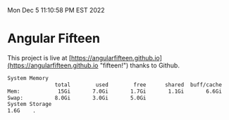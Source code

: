 Mon Dec  5 11:10:58 PM EST 2022

# Angular Fifteen


This project is live at [https://angularfifteen.github.io](https://angularfifteen.github.io "fifteen!") thanks to Github.

```bash
System Memory
               total        used        free      shared  buff/cache   available
Mem:            15Gi       7.0Gi       1.7Gi       1.1Gi       6.6Gi       6.8Gi
Swap:          8.0Gi       3.0Gi       5.0Gi
System Storage
1.6G	.
```
